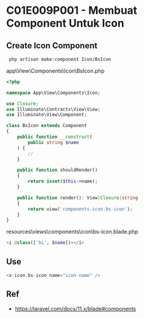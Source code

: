 # C01E009P001 - Membuat Component Untuk Icon

## Create Icon Component

```bash
 php artisan make:component Icon/BsIcon
```

app\View\Components\Icon\BsIcon.php

```php
<?php

namespace App\View\Components\Icon;

use Closure;
use Illuminate\Contracts\View\View;
use Illuminate\View\Component;

class BsIcon extends Component
{
    public function __construct(
        public string $name
    ) {
        //
    }

    public function shouldRender()
    {
        return isset($this->name);
    }

    public function render(): View|Closure|string
    {
        return view('components.icon.bs-icon');
    }
}
```

resources\views\components\icon\bs-icon.blade.php

```php
<i @class(['bi', $name])></i>
```

## Use

```php
<x-icon.bs-icon name="icon-name" />
```

## Ref

- https://laravel.com/docs/11.x/blade#components



